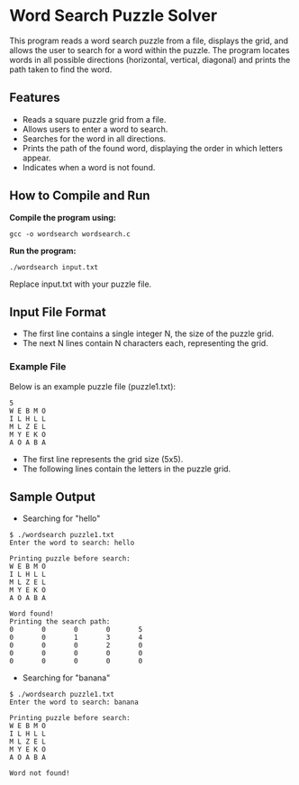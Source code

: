 # Word Search Puzzle Solver
This program reads a word search puzzle from a file, displays the grid, and allows the user to search for a word within the puzzle. The program locates words in all possible directions (horizontal, vertical, diagonal) and prints the path taken to find the word.
## Features
- Reads a square puzzle grid from a file.
- Allows users to enter a word to search.
- Searches for the word in all directions.
- Prints the path of the found word, displaying the order in which letters appear.
- Indicates when a word is not found.

## How to Compile and Run
**Compile the program using:**
```
gcc -o wordsearch wordsearch.c
```
**Run the program:**
```
./wordsearch input.txt
```
Replace input.txt with your puzzle file.

## Input File Format
- The first line contains a single integer N, the size of the puzzle grid.
- The next N lines contain N characters each, representing the grid.

### Example File
Below is an example puzzle file (puzzle1.txt):
```
5
W E B M O
I L H L L
M L Z E L
M Y E K O
A O A B A
```
- The first line represents the grid size (5x5).
- The following lines contain the letters in the puzzle grid.

## Sample Output
- Searching for "hello"
```
$ ./wordsearch puzzle1.txt
Enter the word to search: hello

Printing puzzle before search:
W E B M O 
I L H L L 
M L Z E L 
M Y E K O 
A O A B A 

Word found!
Printing the search path: 
0       0       0       0       5
0       0       1       3       4
0       0       0       2       0
0       0       0       0       0
0       0       0       0       0
```
- Searching for "banana"
```
$ ./wordsearch puzzle1.txt
Enter the word to search: banana

Printing puzzle before search:
W E B M O 
I L H L L 
M L Z E L 
M Y E K O 
A O A B A 

Word not found!
```
